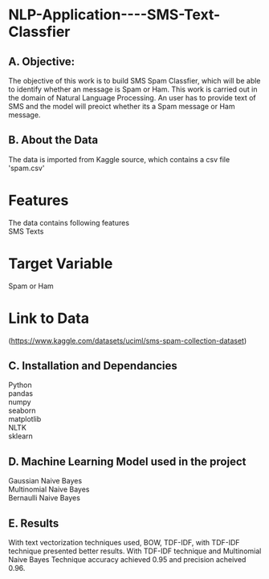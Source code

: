 # NLP-Application----SMS-Text-Classfier
## A. Objective:
The objective of this work is to build SMS Spam Classfier, which will be able to identify whether an message is Spam or Ham. This work is carried out in the domain of Natural Language Processing. 
An user has to provide text of SMS and the model will preoict whether its a Spam message or Ham message.

## B. About the Data
The data is imported from Kaggle source, which contains a csv file 'spam.csv'

# Features
The data contains following features\
SMS Texts
# Target Variable
Spam or Ham

# Link to Data
(https://www.kaggle.com/datasets/uciml/sms-spam-collection-dataset)

## C. Installation and Dependancies
Python\
pandas\
numpy\
seaborn\
matplotlib\
NLTK\
sklearn

## D. Machine Learning Model used in the project
Gaussian Naive Bayes\
Multinomial Naive Bayes\
Bernaulli Naive Bayes

## E. Results
With text vectorization techniques used, BOW, TDF-IDF, with TDF-IDF technique presented better results.
With TDF-IDF technique and Multinomial Naive Bayes Technique accuracy achieved 0.95 and precision acheived 0.96.

